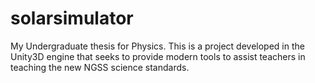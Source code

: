 solarsimulator
==============

My Undergraduate thesis for Physics.  This is a project developed in the Unity3D engine that seeks to provide modern tools to assist teachers in teaching the new NGSS science standards.  
